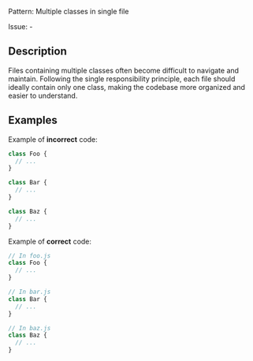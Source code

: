 Pattern: Multiple classes in single file

Issue: -

## Description

Files containing multiple classes often become difficult to navigate and maintain. Following the single responsibility principle, each file should ideally contain only one class, making the codebase more organized and easier to understand.

## Examples

Example of **incorrect** code:
```javascript
class Foo {
  // ...
}

class Bar {
  // ...
}

class Baz {
  // ...
}
```

Example of **correct** code:
```javascript
// In foo.js
class Foo {
  // ...
}

// In bar.js
class Bar {
  // ...
}

// In baz.js
class Baz {
  // ...
}
```
